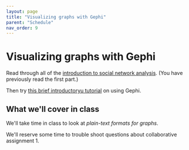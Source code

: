 ```yaml
---
layout: page
title: "Visualizing graphs with Gephi"
parent: "Schedule"
nav_order: 9
---
```


# Visualizing graphs with Gephi


Read through all of the [introduction to social network analysis](https://builtin.com/data-science/social-network-analysis). (You have previously read the first part.)


Then try [this brief introductoryu tutorial](https://gephi.org/users/quick-start/) on using Gephi.

## What we'll cover in class

We'll take time in class to look at *plain-text formats for graphs*.

We'll reserve some time to trouble shoot questions about collaborative assignment 1.
